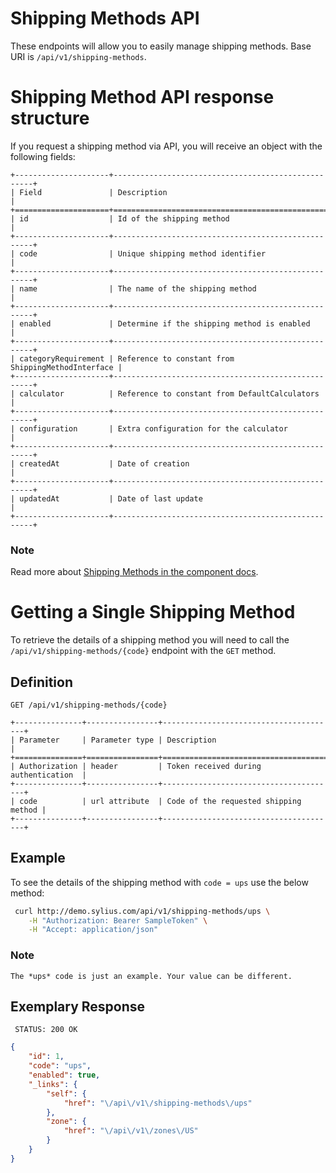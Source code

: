 # Shipping Methods API

These endpoints will allow you to easily manage shipping methods. Base URI is `/api/v1/shipping-methods`.

# Shipping Method API response structure

If you request a shipping method via API, you will receive an object with the following fields:

```text
+---------------------+----------------------------------------------------+
| Field               | Description                                        |
+=====================+====================================================+
| id                  | Id of the shipping method                          |
+---------------------+----------------------------------------------------+
| code                | Unique shipping method identifier                  |
+---------------------+----------------------------------------------------+
| name                | The name of the shipping method                    |
+---------------------+----------------------------------------------------+
| enabled             | Determine if the shipping method is enabled        |
+---------------------+----------------------------------------------------+
| categoryRequirement | Reference to constant from ShippingMethodInterface |
+---------------------+----------------------------------------------------+
| calculator          | Reference to constant from DefaultCalculators      |
+---------------------+----------------------------------------------------+
| configuration       | Extra configuration for the calculator             |
+---------------------+----------------------------------------------------+
| createdAt           | Date of creation                                   |
+---------------------+----------------------------------------------------+
| updatedAt           | Date of last update                                |
+---------------------+----------------------------------------------------+
```

### **Note**

Read more about [Shipping Methods in the component docs](https://docs.sylius.com/en/latest/components_and_bundles/components/Shipping/index.html).

# Getting a Single Shipping Method

To retrieve the details of a shipping method you will need to call the ``/api/v1/shipping-methods/{code}`` endpoint with the ``GET`` method.

## Definition

```text
GET /api/v1/shipping-methods/{code}
```

```text
+---------------+----------------+---------------------------------------+
| Parameter     | Parameter type | Description                           |
+===============+================+=======================================+
| Authorization | header         | Token received during authentication  |
+---------------+----------------+---------------------------------------+
| code          | url attribute  | Code of the requested shipping method |
+---------------+----------------+---------------------------------------+
```

## Example

To see the details of the shipping method with ``code = ups`` use the below method:

```bash
 curl http://demo.sylius.com/api/v1/shipping-methods/ups \
    -H "Authorization: Bearer SampleToken" \
    -H "Accept: application/json"
```

### **Note**

    The *ups* code is just an example. Your value can be different.

## Exemplary Response

```text
 STATUS: 200 OK
```

```json
{
    "id": 1,
    "code": "ups",
    "enabled": true,
    "_links": {
        "self": {
            "href": "\/api\/v1\/shipping-methods\/ups"
        },
        "zone": {
            "href": "\/api\/v1\/zones\/US"
        }
    }
}
```
